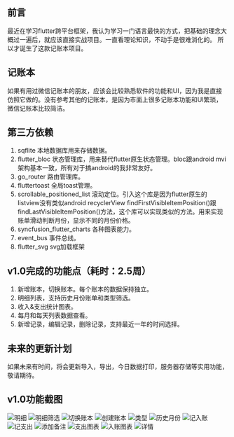 ## 前言
最近在学习flutter跨平台框架，我认为学习一门语言最快的方式，把基础的理念大概过一遍后，就应该直接实战项目。一直看理论知识，不动手是很难消化的。
所以才诞生了这款记账本项目。
## 记账本
如果有用过微信记账本的朋友，应该会比较熟悉软件的功能和UI，因为我是直接仿照它做的。没有参考其他的记账本，是因为市面上很多记账本功能和UI繁琐，微信记账本比较简洁。
## 第三方依赖
1. sqflite  本地数据库用来存储数据。
2. flutter_bloc  状态管理库，用来替代flutter原生状态管理。bloc跟android mvi架构基本一致，所有对于搞android的我非常友好。
3. go_router  路由管理库。
4. fluttertoast  全局toast管理。
5. scrollable_positioned_list  滚动定位。引入这个库是因为flutter原生的listview没有类似android recyclerView findFirstVisibleItemPosition()跟findLastVisibleItemPosition()方法，这个库可以实现类似的方法。用来实现账单滑动判断月份，显示不同的月份价格。
6. syncfusion_flutter_charts  各种图表能力。
7. event_bus  事件总线。
8. flutter_svg  svg加载框架
## v1.0完成的功能点（耗时：2.5周）
1. 新增账本，切换账本。每个账本的数据保持独立。
2. 明细列表，支持历史月份账单和类型筛选。
3. 收入&支出统计图表。
4. 每月和每天列表数据查看。
5. 新增记录，编辑记录，删除记录，支持最近一年的时间选择。
## 未来的更新计划
如果未来有时间，将会更新导入，导出，今日数据打印，服务器存储等实用功能，敬请期待。
## v1.0功能截图
![明细](./example_images/明细.jpg)
![明细筛选](./example_images/明细筛选.jpg)
![切换账本](./example_images/切换账本.jpg)
![创建账本](./example_images/创建账本.jpg)
![类型](./example_images/类型.jpg)
![历史月份](./example_images/历史月份.jpg)
![记入账](./example_images/记入账.jpg)
![记支出](./example_images/记支出.jpg)
![添加备注](./example_images/添加备注.jpg)
![支出图表](./example_images/支出图表.jpg)
![入账图表](./example_images/入账图表.jpg)
![详情](./example_images/详情.jpg)
